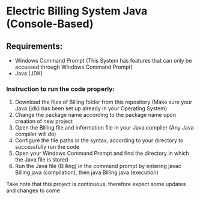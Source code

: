 # Electric Billing System Java (Console-Based) 

## Requirements:
* Windows Command Prompt (This System has features that can only be accessed through Windows Command Prompt) 
* Java (JDK)

### Instruction to run the code properly: 
1. Download the files of Billing folder from this repository (Make sure your Java (jdk) has been set up already in your Operating System)
2. Change the package name according to the package name upon creation of new project
3. Open the Billing file and information file in your Java compiler (Any Java compiler will do)
4. Configure the file paths in the syntax, according to your directory to successfully run the code
5. Open your Windows Command Prompt and find the directory in which the Java file is stored
6. Run the Java file (Billing) in the command prompt by entering javac Billing.java (compilation), then java Billing.java (execution)

Take note that this project is continuous, therefore expect some updates and changes to come
